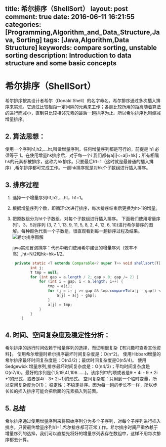 title: 希尔排序（ShellSort）
layout: post
comment: true
date: 2016-06-11 16:21:55
categories: [Programming,Algorithm_and_Data_Structure,Java, Sorting]
tags: [Java,Algorithm,Data Structure]
keywords: compare sorting, unstable sorting
description: Introduction to data structure and some basic concepts
---


# 希尔排序（ShellSort）

希尔排序按其设计者希尔（Donald Shell）的名字命名。希尔排序通过多次插入排序来实现。它通过比较相距一定间隔的元素来工作；各趟比较所用的距离随着算法的进行而减小，直到只比较相邻元素的最后一趟排序为止。所以希尔排序也叫缩减增量排序。

## 2. 算法思想：
使用一个序列h1,h2,….ht,叫做增量序列。任何增量序列都是可行的，前提是 h1 必须等于 1。在使用增量hk排序后，对于每一个i 我们都有a[i]<=a[i+hk]；所有相隔hk的元素都被排序，这称为hk排序。只要最后h1=1（这时就是最普通的插入排序）,希尔排序都可完成工作。一趟hk排序就是对hk个子数组进行插入排序。

## 3. 排序过程
1. 选择一个增量序列h1,h2,….ht，h1=1。
2. 根据增量序列个数，即循环t次进行排序，每次排序结束后更换为ht-1的增量。
3. 把原数组分为ht个子数组，对每个子数组进行插入排序。
下面我们使用增量序列1、3、5对序列 {3, 7, 1, 13, 9, 11, 5, 8, 2, 4, 12, 6, 10}进行希尔排序的图解。每种颜色代表一个子数组，很直观看到每一趟排序过程及结果。
![希尔排序图解](resources/545C88C7D43AF4986918317D1880381F.jpg)

    java实现冒泡排序：代码中我们使用希尔建议的增量序列（效率不高）,ht=N/2和hk=hk+1/2。
    ```Java
     private static <T extends Comparable<? super T>> void shellsort(T[] a) {
            int j;
            T tmp = null;
            for (int gap = a.length / 2; gap > 0; gap /= 2) {
                for (int i = gap; i < a.length; i++) {
                    tmp = a[i];
                    for (j = i; j >= gap && tmp.compareTo(a[j - gap]) < 0; j -= gap) {
                        a[j] = a[j - gap];
                    }
                    a[j] = tmp;
                }
            }
        }
    ```
## 4. 时间、空间复杂度及稳定性分析：
希尔排序的运行时间依赖于增量序列的选择，而证明很复杂【有兴趣可查看其他资料】。
使用希尔增量时希尔排序最坏时间复杂度是：O(n^2)。
使用Hibbard增量的希尔排序最坏时间复杂度是：O(n3/2)；最优时间复杂度是O(n5/4)。
使用Sedgewick 增量序列,排序最坏时间复杂度是：O(n4/3)；平均时间复杂度是O(n7/6)。最好的序列是{1,5,19,41,109……}。该序列中的项或者是9 * 4i - 9 * 2i +1的形式，或者是4i - 3* 2i+1)的形式。
空间复杂度：只用到一个临时变量，所以空间复杂度为O(1)；
稳定性：不稳定排序。因为每一趟的步长不一样，所以步长长的插入排序可能会把后面的元素插入到前面。

## 5. 总结
希尔排序通过使用增量序列来将原始序列分为多个子序列，对每个子序列进行插入排序。只要最终增量序列h1=1,希尔排序都可正常工作。希尔排序时间严重依赖于增量序列的选择，我们可以直接先将好的增量序列表存在数组中，这样不用每次排序都去计算。